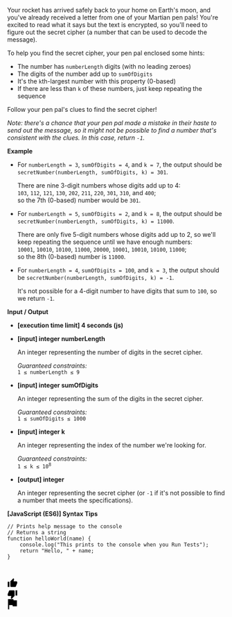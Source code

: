 <div class="markdown"><p>Your rocket has arrived safely back to your home on Earth's moon, and you've already received a letter from one of your Martian pen pals! You're excited to read what it says but the text is encrypted, so you'll need to figure out the secret cipher (a number that can be used to decode the message).</p>
<p>To help you find the secret cipher, your pen pal enclosed some hints:</p>
<ul>
<li>The number has <code>numberLength</code> digits (with no leading zeroes)</li>
<li>The digits of the number add up to <code>sumOfDigits</code></li>
<li>It's the <code>k</code>th-largest number with this property (0-based)</li>
<li>If there are less than <code>k</code> of these numbers, just keep repeating the sequence</li>
</ul>
<p>Follow your pen pal's clues to find the secret cipher!</p>
<p><em>Note: there's a chance that your pen pal made a mistake in their haste to send out the message, so it might not be possible to find a number that's consistent with the clues. In this case, return <code>-1</code>.</em></p>
<p><strong>Example</strong></p>
<ul>
<li>
<p>For <code>numberLength = 3</code>, <code>sumOfDigits = 4</code>, and <code>k = 7</code>, the output should be <code>secretNumber(numberLength, sumOfDigits, k) = 301</code>.</p>
<p>There are nine 3-digit numbers whose digits add up to 4:<br>
<code>103</code>, <code>112</code>, <code>121</code>, <code>130</code>, <code>202</code>, <code>211</code>, <code>220</code>, <code>301</code>, <code>310</code>, and <code>400</code>;<br>
so the 7th (0-based) number would be <code>301</code>.</p>
</li>
<li>
<p>For <code>numberLength = 5</code>, <code>sumOfDigits = 2</code>, and <code>k = 8</code>, the output should be <code>secretNumber(numberLength, sumOfDigits, k) = 11000</code>.</p>
<p>There are only five 5-digit numbers whose digits add up to 2, so we'll keep repeating the sequence until we have enough numbers:<br>
<code>10001</code>, <code>10010</code>, <code>10100</code>, <code>11000</code>, <code>20000</code>, <code>10001</code>, <code>10010</code>, <code>10100</code>, <code>11000</code>;<br>
so the 8th (0-based) number is <code>11000</code>.</p>
</li>
<li>
<p>For <code>numberLength = 4</code>, <code>sumOfDigits = 100</code>, and <code>k = 3</code>, the output should be <code>secretNumber(numberLength, sumOfDigits, k) = -1</code>.</p>
<p>It's not possible for a 4-digit number to have digits that sum to <code>100</code>, so we return <code>-1</code>.</p>
</li>
</ul>
<p><strong>Input / Output</strong></p>
<ul>
<li>
<p><strong>[execution time limit] 4 seconds (js)</strong></p>
</li>
<li>
<p><strong>[input] integer numberLength</strong></p>
<p>An integer representing the number of digits in the secret cipher.</p>
<p><em>Guaranteed constraints:</em><br>
<code>1 ≤ numberLength ≤ 9</code></p>
</li>
<li>
<p><strong>[input] integer sumOfDigits</strong></p>
<p>An integer representing the sum of the digits in the secret cipher.</p>
<p><em>Guaranteed constraints:</em><br>
<code>1 ≤ sumOfDigits ≤ 1000</code></p>
</li>
<li>
<p><strong>[input] integer k</strong></p>
<p>An integer representing the index of the number we're looking for.</p>
<p><em>Guaranteed constraints:</em><br>
<code>1 ≤ k ≤ 10<sup>8</sup></code></p>
</li>
<li>
<p><strong>[output] integer</strong></p>
<p>An integer representing the secret cipher (or <code>-1</code> if it's not possible to find a number that meets the specifications).</p>
</li>
</ul>
<p><strong>[JavaScript (ES6)] Syntax Tips</strong></p>
<pre><code class="language-javascript"><span class="hljs-comment">// Prints help message to the console</span>
<span class="hljs-comment">// Returns a string</span>
<span class="hljs-function"><span class="hljs-keyword">function</span> <span class="hljs-title">helloWorld</span>(<span class="hljs-params">name</span>) </span>{
    <span class="hljs-built_in">console</span>.log(<span class="hljs-string">"This prints to the console when you Run Tests"</span>);
    <span class="hljs-keyword">return</span> <span class="hljs-string">"Hello, "</span> + name;
}

</code></pre>
</div></div></div></div></div></div><div class="-layout-h -bg-blue-grey-7" style="height: 48px;"><div class="-layout-h -center -padding-h-16 -flex -space-h-8"><div class="-flex"></div><div class="-layout-h -center -space-h-8"><div><div class="button -type-dark -view-flat -shape-circle" role="button" tabindex="0"><div class="button--content -layout-h -center-center -space-h-8"><div class="icon -size-16"><div class="-layout-h -center"><svg width="24" height="24" viewBox="0 0 24 24"><path d="M1 20.125h4v-12H1v12zm22-11c0-1.1-.9-2-2-2h-6.3l.94-4.57.03-.32c0-.4-.17-.78-.44-1.05L14.17.125l-6.57 6.6c-.38.35-.6.85-.6 1.4v10c0 1.1.9 2 2 2h9c.83 0 1.54-.5 1.84-1.22l3.02-7.05c.1-.23.14-.47.14-.73v-2z"></path></svg></div></div></div></div></div><div><div class="button -type-dark -view-flat -shape-circle" role="button" tabindex="0"><div class="button--content -layout-h -center-center -space-h-8"><div class="icon -size-16"><div class="-layout-h -center"><svg width="24" height="24" viewBox="0 0 24 24"><path d="M15 3.875H6c-.83 0-1.54.5-1.84 1.22l-3.02 7.05c-.1.23-.14.47-.14.73v2c0 1.1.9 2 2 2h6.3l-.94 4.57-.03.32c0 .4.17.78.44 1.05l1.06 1.06 6.6-6.6c.35-.35.57-.85.57-1.4v-10c0-1.1-.9-2-2-2zm4 0v12h4v-12h-4z"></path></svg></div></div></div></div></div><div><div class="button -type-dark -view-flat -shape-circle" role="button" tabindex="0"><div class="button--content -layout-h -center-center -space-h-8"><div class="icon -size-14"><div class="-layout-h -center"><svg width="24" height="24" viewBox="0 0 24 24"><path d="M14.6 3.06L14.07.3H1.7v23.4h2.74v-9.64h7.7l.55 2.75h9.6V3.07h-7.7z"></path></svg></div></div></div></div></div></div></div></div><div class="tour-spot"></div></div></div>